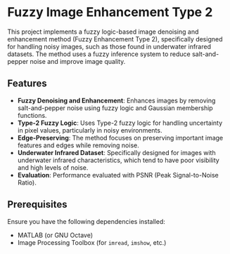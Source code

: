 # Fuzzy Image Enhancement Type 2

This project implements a fuzzy logic-based image denoising and enhancement method (Fuzzy Enhancement Type 2), specifically designed for handling noisy images, such as those found in underwater infrared datasets. The method uses a fuzzy inference system to reduce salt-and-pepper noise and improve image quality.

## Features

- **Fuzzy Denoising and Enhancement**: Enhances images by removing salt-and-pepper noise using fuzzy logic and Gaussian membership functions.
- **Type-2 Fuzzy Logic**: Uses Type-2 fuzzy logic for handling uncertainty in pixel values, particularly in noisy environments.
- **Edge-Preserving**: The method focuses on preserving important image features and edges while removing noise.
- **Underwater Infrared Dataset**: Specifically designed for images with underwater infrared characteristics, which tend to have poor visibility and high levels of noise.
- **Evaluation**: Performance evaluated with PSNR (Peak Signal-to-Noise Ratio).

## Prerequisites

Ensure you have the following dependencies installed:

- MATLAB (or GNU Octave)
- Image Processing Toolbox (for `imread`, `imshow`, etc.)
